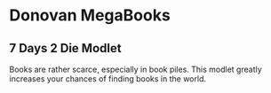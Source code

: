 # Donovan MegaBooks

## 7 Days 2 Die Modlet

Books are rather scarce, especially in book piles. This modlet greatly increases your chances of finding books in the world.
